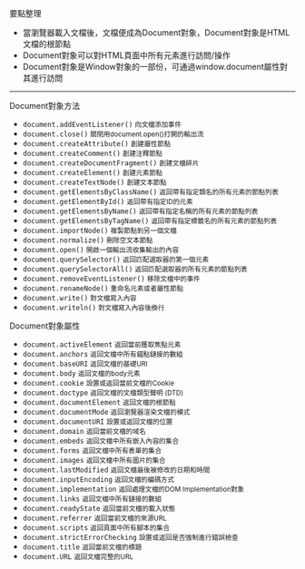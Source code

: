 要點整理
- 當瀏覽器載入文檔後，文檔便成為Document對象，Document對象是HTML文檔的根節點
- Document對象可以對HTML頁面中所有元素進行訪問/操作
- Document對象是Window對象的一部份，可通過window.document屬性對其進行訪問

---

Document對象方法
- `document.addEventListener()` <small>向文檔添加事件</small>
- `document.close()` <small>關閉用document.open()打開的輸出流</small>
- `document.createAttribute()` <small>創建屬性節點</small>
- `document.createComment()` <small>創建注釋節點</small>
- `document.createDocumentFragment()` <small>創建文檔碎片</small>
- `document.createElement()` <small>創建元素節點</small>
- `document.createTextNode()` <small>創建文本節點</small>
- `document.getElementsByClassName()` <small>返回帶有指定類名的所有元素的節點列表</small>
- `document.getElementById()` <small>返回帶有指定ID的元素</small>
- `document.getElementsByName()` <small>返回帶有指定名稱的所有元素的節點列表</small>
- `document.getElementsByTagName()` <small>返回帶有指定標籤名的所有元素的節點列表</small> 
- `document.importNode()` <small>複製節點到另一個文檔</small>
- `document.normalize()` <small>刪除空文本節點</small>
- `document.open()` <small>開啟一個輸出流收集輸出的內容</small>
- `document.querySelector()` <small>返回匹配選取器的第一個元素</small>
- `document.querySelectorAll()` <small>返回匹配選取器的所有元素的節點列表</small>
- `document.removeEventListener()` <small>移除文檔中的事件</small>
- `document.renameNode()` <small>重命名元素或者屬性節點</small>
- `document.write()` <small>對文檔寫入內容</small>
- `document.writeln()` <small>對文檔寫入內容後換行</small>

Document對象屬性
- `document.activeElement` <small>返回當前獲取焦點元素</small>
- `document.anchors` <small>返回文檔中所有錨點鏈接的數組</small>
- `document.baseURI` <small>返回文檔的基礎URI</small>
- `document.body` <small>返回文檔的body元素</small>
- `document.cookie` <small>設置或返回當前文檔的Cookie</small>
- `document.doctype` <small>返回文檔的文檔類型聲明 (DTD)</small>
- `document.documentElement` <small>返回文檔的根節點</small>
- `document.documentMode` <small>返回瀏覽器渲染文檔的模式</small>
- `document.documentURI` <small>設置或返回文檔的位置</small>
- `document.domain` <small>返回當前文檔的域名</small>
- `document.embeds` <small>返回文檔中所有嵌入內容的集合</small>
- `document.forms` <small>返回文檔中所有表單的集合</small>
- `document.images` <small>返回文檔中所有圖片的集合</small>
- `document.lastModified` <small>返回文檔最後被修改的日期和時間</small>
- `document.inputEncoding` <small>返回文檔的編碼方式</small>
- `document.implementation` <small>返回處理文檔的DOM Implementation對象</small>
- `document.links` <small>返回文檔中所有鏈接的數組</small>
- `document.readyState` <small>返回當前文檔的載入狀態</small>
- `document.referrer` <small>返回當前文檔的來源URL</small>
- `document.scripts` <small>返回頁面中所有腳本的集合</small>
- `document.strictErrorChecking` <small>設置或返回是否強制進行錯誤檢查</small>
- `document.title` <small>返回當前文檔的標題</small>
- `document.URL` <small>返回文檔完整的URL</small>